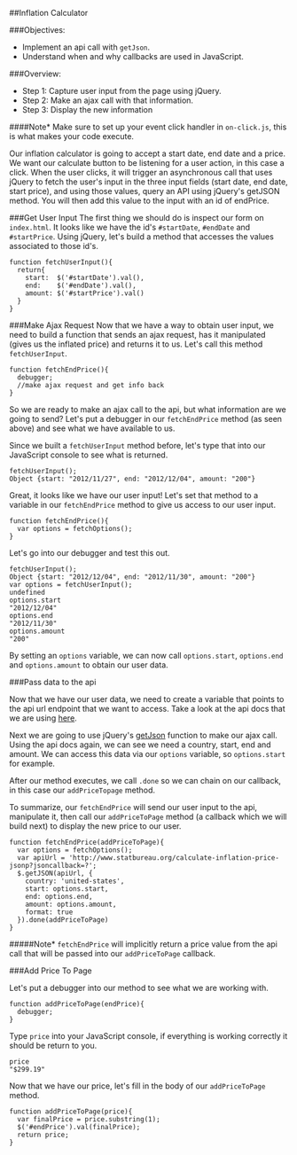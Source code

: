 ##Inflation Calculator

###Objectives: 
- Implement an api call with `getJson`.
- Understand when and why callbacks are used in JavaScript.

###Overview: 
- Step 1: Capture user input from the page using jQuery.
- Step 2: Make an ajax call with that information.
- Step 3: Display the new information

####Note* Make sure to set up your event click handler in `on-click.js`, this is what makes your code execute.

Our inflation calculator is going to accept a start date, end date and a price. We want our calculate button to be listening for a user action, in this case a click. When the user clicks, it will trigger an asynchronous call that uses jQuery to fetch the user's input in the three input fields (start date, end date, start price), and using those values, query an API using jQuery's getJSON method. You will then add this value to the input with an id of endPrice.

###Get User Input
The first thing we should do is inspect our form on `index.html`. It looks like we have the id's `#startDate`, `#endDate` and `#startPrice`. Using jQuery, let's build a method that accesses the values associated to those id's.

```
function fetchUserInput(){
  return{
    start:  $('#startDate').val(),
    end:    $('#endDate').val(),
    amount: $('#startPrice').val()
  }
}
```
###Make Ajax Request
Now that we have a way to obtain user input, we need to build a function that sends an ajax request, has it manipulated (gives us the inflated price) and returns it to us. Let's call this method `fetchUserInput`. 

```
function fetchEndPrice(){
  debugger;
  //make ajax request and get info back
}
```

So we are ready to make an ajax call to the api, but what information are we going to send? Let's put a debugger in our `fetchEndPrice` method (as seen above)  and see what we have available to us. 

Since we built a `fetchUserInput` method before, let's type that into our JavaScript console to see what is returned.

```
fetchUserInput();
Object {start: "2012/11/27", end: "2012/12/04", amount: "200"}
```
Great, it looks like we have our user input! Let's set that method to a variable in our `fetchEndPrice` method to give us access to our user input.

```
function fetchEndPrice(){
  var options = fetchOptions();
}
```
Let's go into our debugger and test this out.

```
fetchUserInput();
Object {start: "2012/12/04", end: "2012/11/30", amount: "200"}
var options = fetchUserInput();
undefined
options.start
"2012/12/04"
options.end
"2012/11/30"
options.amount
"200"
```
By setting an `options` variable, we can now call `options.start`, `options.end` and `options.amount` to obtain our user data.

###Pass data to the api

Now that we have our user data, we need to create a variable that points to the api url endpoint that we want to access. Take a look at the api docs that we are using <a href="https://www.statbureau.org/en/inflation-api">here</a>. 

Next we are going to use jQuery's <a href="http://api.jquery.com/jquery.getjson/">getJson</a> function to make our ajax call. Using the api docs again, we  can see we need a country, start, end and amount. We can access this data via our `options` variable, so `options.start` for example. 

After our method executes, we call `.done` so we can chain on our callback, in this case our `addPriceTopage` method. 

To summarize, our `fetchEndPrice` will send our user input to the api, manipulate it, then call our `addPriceToPage` method (a callback which we will build next) to display the new price to our user.


```
function fetchEndPrice(addPriceToPage){
  var options = fetchOptions();
  var apiUrl = 'http://www.statbureau.org/calculate-inflation-price-jsonp?jsoncallback=?';
  $.getJSON(apiUrl, {
    country: 'united-states',
    start: options.start,
    end: options.end,
    amount: options.amount,
    format: true
  }).done(addPriceToPage)
}
```
#####Note* `fetchEndPrice` will implicitly return a price value from the api call that will be passed into our `addPriceToPage` callback.

###Add Price To Page

Let's put a debugger into our method to see what we are working with.

```
function addPriceToPage(endPrice){
  debugger;
}
```
Type `price` into your JavaScript console, if everything is working correctly it should be return to you.

```
price
"$299.19"
```
Now that we have our price, let's fill in the body of our `addPriceToPage` method.

```
function addPriceToPage(price){
  var finalPrice = price.substring(1);
  $('#endPrice').val(finalPrice);
  return price;
}
```
